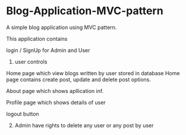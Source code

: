 # Blog-Application-MVC-pattern

A simple blog application using MVC pattern.

This application contains

login / SignUp for Admin and User

1) user controls

Home page which view blogs written by user stored in database
Home page contains create post, update and delete post options.

About page which shows apllication inf.

Profile page which shows details of user

logout button

2) Admin have rights to delete any user or any post by user




